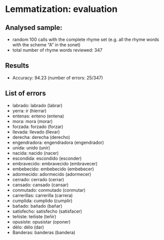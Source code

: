 # Lemmatization: evaluation

## Analysed sample:
- random 100 calls with the complete rhyme set (e.g. all the rhyme words with the scheme “A” in the sonet)
- total number of rhyme words reviewed: 347

## Results
- Accuracy: 94.23 (number of errors: 25/347)

## List of errors
- labrado: labrado (labrar)
- yerra: ir (hierrar)
- entenas: enteno (entena)
- mora: mora (morar)
- forzada: forzado (forzar)
- llevada: llevado (llevar)
- derecha: derecha (derecho)
- engendradora: engendradora (engendrador)
- unida: unido (unir)
- nacida: nacido (nacer)
- escondida: escondido (esconder)
- embravecido: embravecido (embravecer)
- embebecido: embebecido (embebecer)
- adormecido: adormecido (adormecer)
- cerrado: cerrado (cerrar)
- cansado: cansado (cansar)
- conmutado: conmutado (conmutar)
- carrerillas: carrerilla (carrera)
- cumplida: cumplido (cumplir)
- bañado: bañado (bañar)
- satisfecho: satisfecho (satisfacer)
- teñiste: teñiste (teñir)
- opusiste: opusistar (oponer)
- délo: délo (dar)
- Banderas: banderas (bandera)

